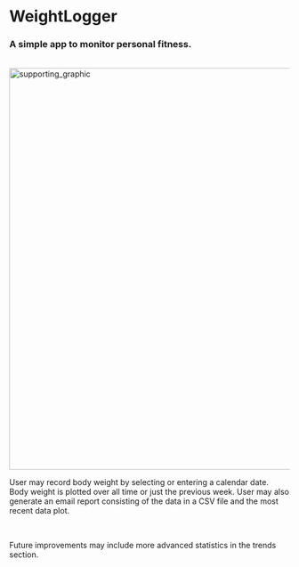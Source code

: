 
<h1>WeightLogger</h1>
<h3>A simple app to monitor personal fitness.</h3>
<br>

<img width="722" alt="supporting_graphic" src="https://user-images.githubusercontent.com/48278085/110993762-9239e700-832c-11eb-96e1-373a78c71650.png">

<p> User may record body weight by selecting 
or entering a calendar date.  Body weight
is plotted over all time or just the 
previous week.  User may also generate an 
email report consisting of the data
in a CSV file and the most recent data plot.</p>
<br>
<p>Future improvements may include more
advanced statistics in the trends section.</p>

